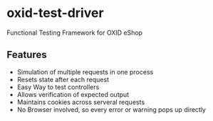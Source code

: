 oxid-test-driver
================

Functional Testing Framework for OXID eShop

Features
--------

* Simulation of multiple requests in one process
* Resets state after each request
* Easy Way to test controllers
* Allows verification of expected output
* Maintains cookies across serveral requests
* No Browser involved, so every error or warning pops up directly
